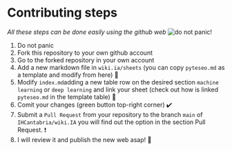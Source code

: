# Contributing steps

*All these steps can be done easily using the github web* 
![do not panic!](https://cdn.renet.net.au/10047993/images/442150/3W72119s5BjWMGm4Xa2MvD5AT2bJsSA8F9WeC71v1s1fKfGkK9mMKuc3LcvF4KigbWg9UsrpEPYxPSBiqc92LX4mydWZD4uC9EKuxtZzQyBvkDh33csdev.jpg)
1. Do not panic 
2. Fork this repository to your own github account
3. Go to the forked repository in your own account 
4. Add a new markdown file in `wiki.ia/sheets` (you can copy `pyteseo.md` as a template and modify from here) 📄
5. Modify `index.md`adding a new table row on the desired section `machine learning` or `deep learning` and link your sheet (check out how is linked `pyteseo.md` in the template table) 🔗
6. Comit your changes (green button top-right corner) ✔️
7. Submit a `Pull Request` from your repository to the branch `main` of `IHCantabria/wiki.IA` you will find out the option in the section Pull Request. ❗
8. I will review it and publish the new web asap! 🚀

